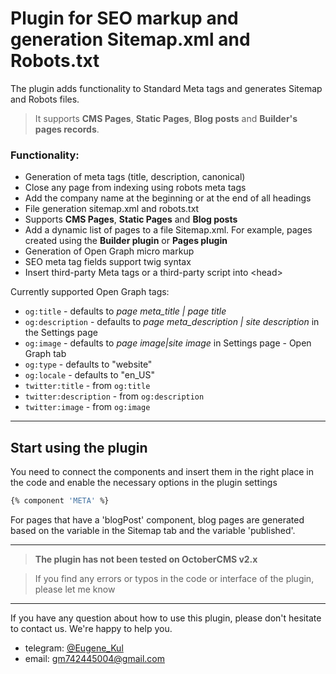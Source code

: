 # Plugin for SEO markup and generation Sitemap.xml and Robots.txt

The plugin adds functionality to Standard Meta tags and generates Sitemap and Robots files.

> It supports **CMS Pages**, **Static Pages**, **Blog posts** and **Builder's pages records**.

### Functionality:

- Generation of meta tags (title, description, canonical)
- Close any page from indexing using robots meta tags
- Add the company name at the beginning or at the end of all headings
- File generation sitemap.xml and robots.txt
- Supports **CMS Pages**, **Static Pages** and **Blog posts**
- Add a dynamic list of pages to a file Sitemap.xml. For example, pages created using the **Builder plugin** or **Pages plugin**
- Generation of Open Graph micro markup
- SEO meta tag fields support twig syntax
- Insert third-party Meta tags or a third-party script into \<head>

Currently supported Open Graph tags:
- `og:title` - defaults to _page meta\_title | page title_
- `og:description` - defaults to _page meta\_description | site description_ in the Settings page
- `og:image` - defaults to  _page image|site image_ in Settings page - Open Graph tab
- `og:type` - defaults to "website"
- `og:locale` - defaults to "en_US"
- `twitter:title` - from `og:title`
- `twitter:description` - from `og:description`
- `twitter:image` - from `og:image`

---

## Start using the plugin

You need to connect the components and insert them in the right place in the code and enable the necessary options in the plugin settings

```bash
{% component 'META' %}
```

For pages that have a 'blogPost' component, blog pages are generated based on the variable in the Sitemap tab and the variable 'published'.

---

> **The plugin has not been tested on OctoberCMS v2.x**

> If you find any errors or typos in the code or interface of the plugin, please let me know

---

If you have any question about how to use this plugin, please don't hesitate to contact us. We're happy to help you.
- telegram: [@Eugene_Kul](https://t.me/eugene_kul)
- email: [gm742445004@gmail.com](mailto:gm742445004@gmail.com)
